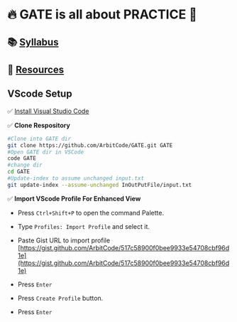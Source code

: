 # :fire: GATE is all about PRACTICE :crossed_fingers:

## :books: [Syllabus](syllabus.md#my-table)

## :traffic_light: [Resources](Resources.md)

## VScode Setup

✅ [Install Visual Studio Code](https://code.visualstudio.com/Download)

✅ **Clone Respository**

```bash
#Clone into GATE dir
git clone https://github.com/ArbitCode/GATE.git GATE
#Open GATE dir in VSCode 
code GATE
#change dir
cd GATE
#Update-index to assume unchanged input.txt 
git update-index --assume-unchanged InOutPutFile/input.txt

```

✅ **Import VScode Profile For Enhanced View**  

- Press `Ctrl+Shift+P` to open the command Palette.  

- Type `Profiles: Import Profile` and select it.  

- Paste Gist URL to import profile [https://gist.github.com/ArbitCode/517c58900f0bee9933e54708cbf96d1e](https://gist.github.com/ArbitCode/517c58900f0bee9933e54708cbf96d1e)  

- Press `Enter`  

- Press `Create Profile` button.  

- Press `Enter`  
